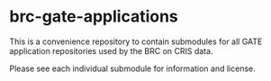 # brc-gate-applications

This is a convenience repository to contain submodules for all GATE
application repositories used by the BRC on CRIS data.

Please see each individual submodule for information and license.
